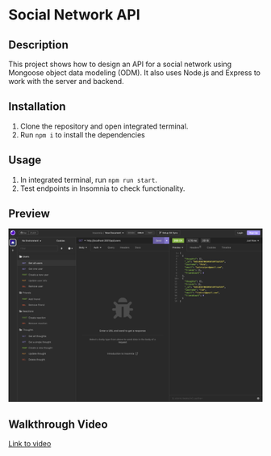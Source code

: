 # Social Network API

## Description

This project shows how to design an API for a social network using Mongoose object data modeling (ODM). It also uses Node.js and Express to work with the server and backend.

## Installation

1. Clone the repository and open integrated terminal.
2. Run ```npm i``` to install the dependencies

## Usage

1. In integrated terminal, run ```npm run start```.
2. Test endpoints in Insomnia to check functionality.

## Preview

![image](/social-media-api-screenshot.png)

## Walkthrough Video

[Link to video](https://drive.google.com/file/d/1FvwCNdDrFFSH5V1OkluFVUWL5IzUtgPI/view?usp=sharing)